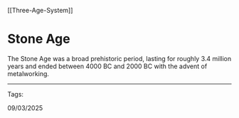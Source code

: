 [[Three-Age-System]]

# Stone Age

The Stone Age was a broad prehistoric period, lasting for roughly 3.4 million years and ended between 4000 BC and 2000 BC with the advent of metalworking.

---

Tags:

09/03/2025
